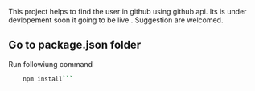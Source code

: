 This project helps to find the user in github using github api.
Its is under devlopement soon it going to be live .
Suggestion are welcomed.

## Go to package.json folder
Run followiung command
```sh
    npm install```